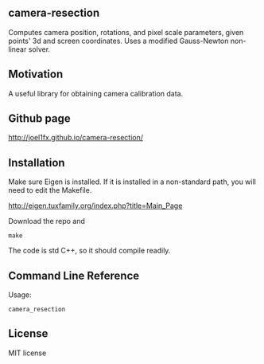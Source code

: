 ## camera-resection

Computes camera position, rotations, and pixel scale parameters, given points' 3d and screen coordinates. Uses a
modified Gauss-Newton non-linear solver.

## Motivation

A useful library for obtaining camera calibration data.

## Github page
http://joel1fx.github.io/camera-resection/

## Installation

Make sure Eigen is installed. If it is installed in a non-standard path, you will need to edit the Makefile.

http://eigen.tuxfamily.org/index.php?title=Main_Page

Download the repo and
```
make
```

The code is std C++, so it should compile readily.

## Command Line Reference

Usage:

```
camera_resection
```

## License

MIT license

